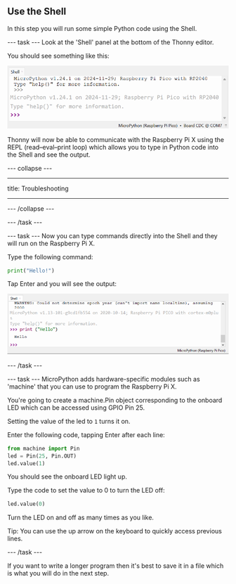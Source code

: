 ## Use the Shell

In this step you will run some simple Python code using the Shell. 

--- task ---
Look at the 'Shell' panel at the bottom of the Thonny editor. 

You should see something like this:

![REPL initial connection messages](images/repl-connected.png)

Thonny will now be able to communicate with the Raspberry Pi X using the REPL (read–eval–print loop) which allows you to type in Python code into the Shell and see the output. 

--- collapse ---

---

title: Troubleshooting

---

--- /collapse ---

--- /task ---

--- task ---
Now you can type commands directly into the Shell and they will run on the Raspberry Pi X.

Type the following command:

``` python
print("Hello!")
```
Tap Enter and you will see the output:

![Print Hello output](images/print-hello-output.png)

--- /task ---

--- task ---
MicroPython adds hardware-specific modules such as 'machine' that you can use to program the Raspberry Pi X. 

You're going to create a machine.Pin object corresponding to the onboard LED which can be accessed using GPIO Pin 25. 

Setting the value of the led to `1` turns it on. 

Enter the following code, tapping Enter after each line:

``` python
from machine import Pin
led = Pin(25, Pin.OUT)
led.value(1)
```

You should see the onboard LED light up. 

Type the code to set the value to 0 to turn the LED off:

``` python
led.value(0)
```

Turn the LED on and off as many times as you like. 

Tip: You can use the up arrow on the keyboard to quickly access previous lines. 

--- /task ---

If you want to write a longer program then it's best to save it in a file which is what you will do in the next step.


